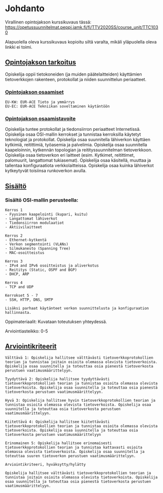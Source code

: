 # Johdanto

Virallinen opintojakson kurssikuvaus tässä:
https://opetussuunnitelmat.peppi.jamk.fi/fi/TTV2020SS/course_unit/TTC1030

Alapuolella oleva kurssikuvaus kopioitu siltä varalta, mikäli yläpuolella oleva linkki ei toimi.

## <ins>Opintojakson tarkoitus

Opiskelija oppii tietokoneiden (ja muiden päätelaitteiden) käyttämien tietoverkkojen rakenteen, protokollat ja niiden suunnittelun periaatteet.

### <ins>Opintojakson osaamiset
~~~
EU-KW: EUR-ACE Tieto ja ymmärrys
EU-EC: EUR-ACE Tekniikan soveltaminen käytäntöön
~~~

### <ins>Opintojakson osaamistavoite
Opiskelija tuntee protokollat ja tiedonsiirron periaatteet Internetissä. Opiskelija osaa OSI-mallin kerrokset ja tunnistaa kerroksilla käytetyt teknologiat ja protokollat. Opiskelija osaa suunnitella lähiverkon käyttäen kytkimiä, reitittimiä, työasemia ja palvelimia. Opiskelija osaa suunnitella kaapeloinnin, kytkennän topologian ja reitityssuunnitelman tietoverkkoon. Opiskelija osaa tietoverkon eri laitteet (esim. Kytkimet, reitittimet, palomuurit, langattomat tukiasemat). Opiskelija osaa käsitellä, muuttaa ja tallentaa konfiguraatiota verkkolaitteissa. Opiskelija osaa kuinka lähiverkot kytkeytyvät toisiinsa runkoverkon avulla.

## <ins>Sisältö

### Sisältö OSI-mallin perusteella:
~~~
Kerros 1
- Fyysinen kaapelointi (kupari, kuitu)
- Langattomat lähiverkot
- Tiedonsiirron modulaatiot
- Aktiivilaitteet

Kerros 2
- Ethernet-kytkentä
- Verkon segmentointi (VLANs)
- Silmukanesto (Spanning Tree)
- MAC-osoitteistus

Kerros 3
- IPv4 and IPv6 osoitteistus ja aliverkotus
- Reititys (Static, OSPF and BGP)
- DHCP, ARP

Kerros 4
- TCP and UDP

Kerrokset 5 - 7
- SSH, HTTP, DNS, SMTP

Lisäksi parhaat käytänteet verkon suunnittelusta ja konfiguraation hallinnasta.
~~~
Oppimateriaalit: Kuvataan toteutuksen yhteydessä.

Arviointiasteikko: 0-5

## <ins>Arviointikriteerit
~~~
Välttävä 1: Opiskelija hallitsee välttävästi tietoverkkoprotokollien teorian ja tunnistaa joitain osioita olemassa olevista tietoverkoista. Opiskelija osaa suunnitella ja toteuttaa osia pienestä tietoverkosta perustuen vaatimusmäärittelyyn.

Tyydyttävä 2: Opiskelija hallitsee tyydyttävästi tietoverkkoprotokollien teorian ja tunnistaa osioita olemassa olevista tietoverkoista. Opiskelija osaa suunnitella ja toteuttaa osia pienestä tietoverkosta perustuen vaatimusmäärittelyyn.

Hyvä 3: Opiskelija hallitsee hyvin tietoverkkoprotokollien teorian ja tunnistaa osioita olemassa olevista tietoverkoista. Opiskelija osaa suunnitella ja toteuttaa osia tietoverkosta perustuen vaatimusmäärittelyyn.

Kiitettävä 4: Opiskelija hallitsee kiitettävästi tietoverkkoprotokollien teorian ja tunnistaa osioita olemassa olevista tietoverkoista. Opiskelija osaa suunnitella ja toteuttaa osia tietoverkosta perustuen vaatimusmäärittelyyn

Erinomainen 5: Opiskelija hallitsee erinomaisesti tietoverkkoprotokollien teorian ja tunnistaa kattavasti osioita olemassa olevista tietoverkoista. Opiskelija osaa suunnitella ja toteuttaa suuren tietoverkon perustuen vaatimusmäärittelyyn.

Arviointikriteeri, hyväksytty/hylätty

Opiskelija hallitsee välttävästi tietoverkkoprotokollien teorian ja tunnistaa joitain osioita olemassa olevista tietoverkoista. Opiskelija osaa suunnitella ja toteuttaa osia pienestä tietoverkosta perustuen vaatimusmäärittelyyn.
~~~